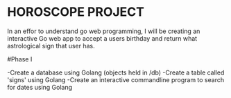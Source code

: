 # HOROSCOPE PROJECT

In an effor to understand go web programming, I will be creating an interactive Go web app to accept a users birthday and return what astrological sign that user has.

#Phase I

-Create a database using Golang (objects held in /db)
-Create a table called 'signs' using Golang
-Create an interactive commandline program to search for dates using Golang
